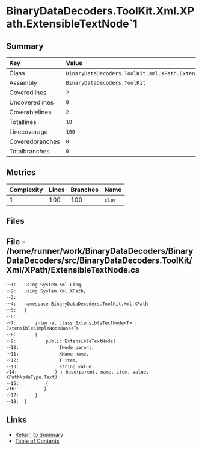 ﻿# BinaryDataDecoders.ToolKit.Xml.XPath.ExtensibleTextNode`1

## Summary

| Key             | Value                                                       |
| :-------------- | :---------------------------------------------------------- |
| Class           | `BinaryDataDecoders.ToolKit.Xml.XPath.ExtensibleTextNode`1` |
| Assembly        | `BinaryDataDecoders.ToolKit`                                |
| Coveredlines    | `2`                                                         |
| Uncoveredlines  | `0`                                                         |
| Coverablelines  | `2`                                                         |
| Totallines      | `18`                                                        |
| Linecoverage    | `100`                                                       |
| Coveredbranches | `0`                                                         |
| Totalbranches   | `0`                                                         |

## Metrics

| Complexity | Lines | Branches | Name    |
| :--------- | :---- | :------- | :------ |
| 1          | 100   | 100      | `ctor`  |

## Files

## File - /home/runner/work/BinaryDataDecoders/BinaryDataDecoders/src/BinaryDataDecoders.ToolKit/Xml/XPath/ExtensibleTextNode.cs

```CSharp
〰1:   using System.Xml.Linq;
〰2:   using System.Xml.XPath;
〰3:   
〰4:   namespace BinaryDataDecoders.ToolKit.Xml.XPath
〰5:   {
〰6:   
〰7:       internal class ExtensibleTextNode<T> : ExtensibleSimpleNodeBase<T>
〰8:       {
〰9:           public ExtensibleTextNode(
〰10:               INode parent,
〰11:               XName name,
〰12:               T item,
〰13:               string value
✔14:              ) : base(parent, name, item, value, XPathNodeType.Text)
〰15:          {
✔16:          }
〰17:      }
〰18:  }
```

## Links

* [Return to Summary](Summary.md)
* [Table of Contents](../TOC.md)

